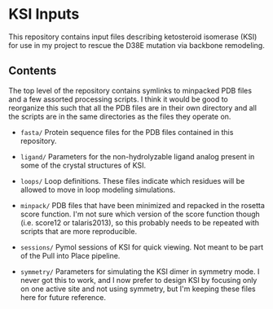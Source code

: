 KSI Inputs
==========
This repository contains input files describing ketosteroid isomerase (KSI) for 
use in my project to rescue the D38E mutation via backbone remodeling.

Contents
--------
The top level of the repository contains symlinks to minpacked PDB files and a 
few assorted processing scripts.  I think it would be good to reorganize this 
such that all the PDB files are in their own directory and all the scripts are 
in the same directories as the files they operate on.

* ``fasta/`` Protein sequence files for the PDB files contained in this 
  repository.

* ``ligand/`` Parameters for the non-hydrolyzable ligand analog present in some 
  of the crystal structures of KSI.

* ``loops/`` Loop definitions.  These files indicate which residues will be 
  allowed to move in loop modeling simulations.

* ``minpack/`` PDB files that have been minimized and repacked in the rosetta 
  score function.  I'm not sure which version of the score function though 
  (i.e. score12 or talaris2013), so this probably needs to be repeated with 
  scripts that are more reproducible.

* ``sessions/`` Pymol sessions of KSI for quick viewing.  Not meant to be part 
  of the Pull into Place pipeline.

* ``symmetry/`` Parameters for simulating the KSI dimer in symmetry mode.  I 
  never got this to work, and I now prefer to design KSI by focusing only on 
  one active site and not using symmetry, but I'm keeping these files here for 
  future reference.



